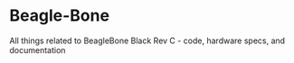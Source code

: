 # Beagle-Bone
All things related to BeagleBone Black Rev C - code, hardware specs, and documentation
